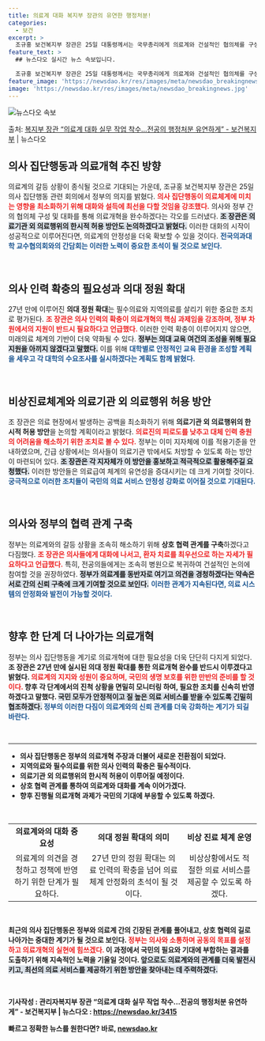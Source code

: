 ```yaml
---
title: 의료계 대화 복지부 장관의 유연한 행정처분!
categories:
  - 보건
excerpt: >
  조규홍 보건복지부 장관은 25일 대통령께서는 국무총리에게 의료계와 건설적인 협의체를 구성해 대화를 추진하고,…
feature_text: >
  ## 뉴스다오 실시간 뉴스 속보입니다.

  조규홍 보건복지부 장관은 25일 대통령께서는 국무총리에게 의료계와 건설적인 협의체를 구성해 대화를 추진하고,…
feature_image: 'https://newsdao.kr/res/images/meta/newsdao_breakingnews.jpg'
image: 'https://newsdao.kr/res/images/meta/newsdao_breakingnews.jpg'
---
```


![뉴스다오 속보](https://newsdao.kr/res/images/meta/newsdao_breakingnews.jpg)

<p>출처: <a href="https://newsdao.kr/3415" rel="dofollow">복지부 장관 “의료계 대화 실무 작업 착수…전공의 행정처분 유연하게” - 보건복지부</a> | 뉴스다오</p>

<h2 data-ke-size="size26">의사 집단행동과 의료개혁 추진 방향</h2>

<p data-ke-size="size16">의료계의 갈등 상황이 종식될 것으로 기대되는 가운데, 조규홍 보건복지부 장관은 25일 의사 집단행동 관련 회의에서 정부의 의지를 밝혔다. <b><span style="color: #ee2323;">의사 집단행동이 의료체계에 미치는 영향을 최소화하기 위해 대화와 설득에 최선을 다할 것임을 강조했다.</span></b> 의사와 정부 간의 협의체 구성 및 대화를 통해 의료개혁을 완수하겠다는 각오를 드러냈다. <b><span style="background-color: #21538527;">조 장관은 의료기관 외 의료행위의 한시적 허용 방안도 논의하겠다고 밝혔다.</span></b> 이러한 대화의 시작이 성공적으로 이루어진다면, 의료계의 안정성을 더욱 확보할 수 있을 것이다. <b><span style="color: #1a5490;">전국의과대학 교수협의회와의 간담회는 이러한 노력이 중요한 초석이 될 것으로 보인다.</span></b></p>

<p data-ke-size="size16">&nbsp;</p>

<h2 data-ke-size="size26">의사 인력 확충의 필요성과 의대 정원 확대</h2>

<p data-ke-size="size16">27년 만에 이루어진 <b>의대 정원 확대</b>는 필수의료와 지역의료를 살리기 위한 중요한 조치로 평가된다. <b><span style="color: #ee2323;">조 장관은 의사 인력의 확충이 의료개혁의 핵심 과제임을 강조하며, 정부 차원에서의 지원이 반드시 필요하다고 언급했다.</span></b> 이러한 인력 확충이 이루어지지 않으면, 미래의료 체계의 기반이 더욱 약화될 수 있다. <b><span style="background-color: #21538527;">정부는 의대 교육 여건의 조성을 위해 필요 지원을 아끼지 않겠다고 말했다.</span></b> 이를 위해 <b><span style="color: #1a5490;">대학별로 안정적인 교육 환경을 조성할 계획을 세우고 각 대학의 수요조사를 실시하겠다는 계획도 함께 밝혔다.</span></b></p>

<p data-ke-size="size16">&nbsp;</p>

<h2 data-ke-size="size26">비상진료체계와 의료기관 외 의료행위 허용 방안</h2>

<p data-ke-size="size16">조 장관은 의료 현장에서 발생하는 공백을 최소화하기 위해 <b>의료기관 외 의료행위의 한시적 허용 방안</b>을 논의할 계획이라고 밝혔다. <b><span style="color: #ee2323;">의료진의 피로도를 낮추고 대체 인력 충원의 어려움을 해소하기 위한 조치로 볼 수 있다.</span></b> 정부는 이미 지자체에 이를 적용기준을 안내하였으며, 긴급 상황에서는 의사들이 의료기관 밖에서도 처방할 수 있도록 하는 방안이 마련되어 있다. <b><span style="background-color: #21538527;">조 장관은 각 지자체가 이 방안을 홍보하고 적극적으로 활용해주길 요청했다.</span></b> 이러한 방안들은 의료급여 체계의 유연성을 증대시키는 데 크게 기여할 것이다. <b><span style="color: #1a5490;">궁극적으로 이러한 조치들이 국민의 의료 서비스 안정성 강화로 이어질 것으로 기대된다.</span></b></p>

<p data-ke-size="size16">&nbsp;</p>

<h2 data-ke-size="size26">의사와 정부의 협력 관계 구축</h2>

<p data-ke-size="size16">정부는 의료계와의 갈등 상황을 조속히 해소하기 위해 <b>상호 협력 관계를 구축</b>하겠다고 다짐했다. <b><span style="color: #ee2323;">조 장관은 의사들에게 대화에 나서고, 환자 치료를 최우선으로 하는 자세가 필요하다고 언급했다.</span></b> 특히, 전공의들에게는 조속히 병원으로 복귀하여 건설적인 논의에 참여할 것을 권장하였다. <b><span style="background-color: #21538527;">정부가 의료계를 동반자로 여기고 의견을 경청하겠다는 약속은 서로 간의 신뢰 구축에 크게 기여할 것으로 보인다.</span></b> <b><span style="color: #1a5490;">이러한 관계가 지속된다면, 의료 시스템의 안정화와 발전이 가능할 것이다.</span></b></p>

<p data-ke-size="size16">&nbsp;</p>

<h2 data-ke-size="size26">향후 한 단계 더 나아가는 의료개혁</h2>

<p data-ke-size="size16">정부는 의사 집단행동을 계기로 의료개혁에 대한 필요성을 더욱 단단히 다지게 되었다. <b>조 장관은 27년 만에 실시된 의대 정원 확대를 통한 <b>의료개혁 완수를 반드시 이루겠다고 밝혔다.</b> <b><span style="color: #ee2323;">의료계의 지지와 성원이 중요하며, 국민의 생명 보호를 위한 만반의 준비를 할 것이다.</span></b> 향후 각 단계에서의 진척 상황을 면밀히 모니터링 하여, 필요한 조치를 신속히 반영하겠다고 말했다. <b><span style="background-color: #21538527;">국민 모두가 안정적이고 질 높은 의료 서비스를 받을 수 있도록 긴밀히 협조하겠다.</span></b> <b><span style="color: #1a5490;">정부의 이러한 다짐이 의료계와의 신뢰 관계를 더욱 강화하는 계기가 되길 바란다.</span></b></p>

<p data-ke-size="size16">&nbsp;</p>

<hr />

<ul>
  <li>의사 집단행동은 정부의 의료개혁 주장과 더불어 새로운 전환점이 되었다.</li>
  <li>지역의료와 필수의료를 위한 의사 인력의 확충은 필수적이다.</li>
  <li>의료기관 외 의료행위의 한시적 허용이 이루어질 예정이다.</li>
  <li>상호 협력 관계를 통하여 의료계와 대화를 계속 이어가겠다.</li>
  <li>향후 진행될 의료개혁 과제가 국민의 기대에 부응할 수 있도록 하겠다.</li>
</ul>

<p data-ke-size="size16">&nbsp;</p>

<table>
  <tr>
    <td style="text-align: center; height: 17px;"><b>의료계와의 대화 중요성</b></td>
    <td style="text-align: center; height: 17px;"><b>의대 정원 확대의 의미</b></td>
    <td style="text-align: center; height: 17px;"><b>비상 진료 체계 운영</b></td>
  </tr>
  <tr>
    <td style="text-align: center; height: 100px;">의료계의 의견을 경청하고 정책에 반영하기 위한 단계가 필요하다.</td>
    <td style="text-align: center; height: 100px;">27년 만의 정원 확대는 의료 인력의 확충을 넘어 의료 체계 안정화의 초석이 될 것이다.</td>
    <td style="text-align: center; height: 100px;">비상상황에서도 적절한 의료 서비스를 제공할 수 있도록 하겠다.</td>
  </tr>
</table>

<p data-ke-size="size16">&nbsp;</p>

<p data-ke-size="size16">최근의 의사 집단행동은 정부와 의료계 간의 긴장된 관계를 풀어내고, 상호 협력의 길로 나아가는 중대한 계기가 될 것으로 보인다. <b><span style="color: #ee2323;">정부는 의사와 소통하며 공동의 목표를 설정하고 의료개혁의 실현에 힘쓰겠다.</span></b> 이 과정에서 국민의 필요와 기대에 부합하는 결과를 도출하기 위해 지속적인 노력을 기울일 것이다. <b><span style="background-color: #21538527;">앞으로도 의료계와의 관계를 더욱 발전시키고, 최선의 의료 서비스를 제공하기 위한 방안을 찾아내는 데 주력하겠다.</span></b></p>

<p data-ke-size="size16">&nbsp;</p> 

<p data-ke-size="size16">기사작성 : 관리자복지부 장관 “의료계 대화 실무 작업 착수…전공의 행정처분 유연하게” - 보건복지부 | 뉴스다오  : <a href="https://newsdao.kr/3415">https://newsdao.kr/3415</a></p> 

빠르고 정확한 뉴스를 원한다면? 바로, <a href="https://newsdao.kr" rel="dofollow">newsdao.kr</a>



